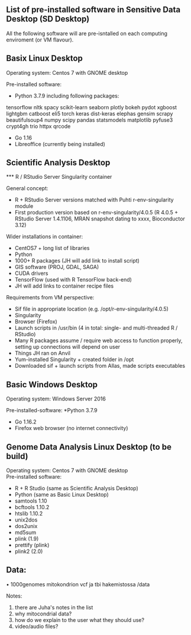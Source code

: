 
## List of pre-installed software in Sensitive Data Desktop (SD Desktop)

All the following software will are pre-isntalled on each computing enviroment (or VM flavour). 
  
## Basix Linux Desktop 

Operating system: Centos 7 with GNOME desktop  

Pre-installed software: 

* Python 3.7.9 including following packages: 

tensorflow nltk spacy scikit-learn seaborn plotly bokeh pydot xgboost lightgbm catboost eli5 torch keras dist-keras elephas gensim scrapy beautifulsoup4 numpy scipy pandas statsmodels matplotlib pyfuse3 crypt4gh trio httpx qrcode 

* Go 1.16 
*	Libreoffice (currently being installed) 
 
## Scientific Analysis Desktop 

*** R / RStudio Server Singularity container 

General concept: 

* R + RStudio Server versions matched with Puhti r-env-singularity module 
* First production version based on r-env-singularity/4.0.5 (R 4.0.5 + RStudio Server 1.4.1106, MRAN snapshot dating to xxxx, Bioconductor 3.12) 


Wider installations in container: 

* CentOS7 + long list of libraries 
* Python 
* 1000+ R packages (JH will add link to install script) 
* GIS software (PROJ, GDAL, SAGA) 
* CUDA drivers 
* TensorFlow (used with R TensorFlow back-end) 
* JH will add links to container recipe files 

Requirements from VM perspective: 

* Sif file in appropriate location (e.g. /opt/r-env-singularity/4.0.5) 
* Singularity 
* Browser (Firefox) 
* Launch scripts in /usr/bin (4 in total: single- and multi-threaded R / RStudio) 
* Many R packages assume / require web access to function properly, setting up connections will depend on user 
* Things JH ran on Anvil 
* Yum-installed Singularity + created folder in /opt 
* Downloaded sif + launch scripts from Allas, made scripts executables 
 
## Basic Windows Desktop 

Operating system: Windows Server 2016 

Pre-installed-software: 
*Python 3.7.9 
* Go 1.16.2 
* Firefox web browser (no internet connectivity)  

## Genome Data Analysis Linux Desktop (to be build)  
Operating system: Centos 7 with GNOME desktop  
Pre-installed software: 
* R + R Studio (same as Scientific Analysis Desktop)
* Python (same as Basic Linux Desktop) 
* samtools 1.10 
* bcftools 1.10.2 
* htslib 1.10.2 
* unix2dos 
* dos2unix 
* md5sum 
* plink (1.9) 
* prettify (plink) 
* plink2 (2.0) 

## Data:  
•	1000genomes mitokondrion vcf ja tbi hakemistossa /data 


Notes:
1) there are Juha's notes in the list
2) why mitocondrial data?
3) how do we explain to the user what they should use?
4) video/audio files?



















